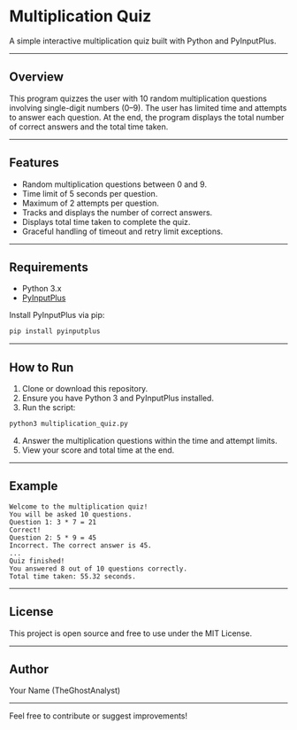 # Multiplication Quiz

A simple interactive multiplication quiz built with Python and PyInputPlus.

---

## Overview

This program quizzes the user with 10 random multiplication questions involving single-digit numbers (0–9). The user has limited time and attempts to answer each question. At the end, the program displays the total number of correct answers and the total time taken.

---

## Features

- Random multiplication questions between 0 and 9.
- Time limit of 5 seconds per question.
- Maximum of 2 attempts per question.
- Tracks and displays the number of correct answers.
- Displays total time taken to complete the quiz.
- Graceful handling of timeout and retry limit exceptions.

---

## Requirements

- Python 3.x
- [PyInputPlus](https://pypi.org/project/PyInputPlus/)

Install PyInputPlus via pip:

```bash
pip install pyinputplus
````

---

## How to Run

1. Clone or download this repository.
2. Ensure you have Python 3 and PyInputPlus installed.
3. Run the script:

```bash
python3 multiplication_quiz.py
```

4. Answer the multiplication questions within the time and attempt limits.
5. View your score and total time at the end.

---

## Example

```
Welcome to the multiplication quiz!
You will be asked 10 questions.
Question 1: 3 * 7 = 21
Correct!
Question 2: 5 * 9 = 45
Incorrect. The correct answer is 45.
...
Quiz finished!
You answered 8 out of 10 questions correctly.
Total time taken: 55.32 seconds.
```

---

## License

This project is open source and free to use under the MIT License.

---

## Author

Your Name (TheGhostAnalyst)

---

Feel free to contribute or suggest improvements!

```

